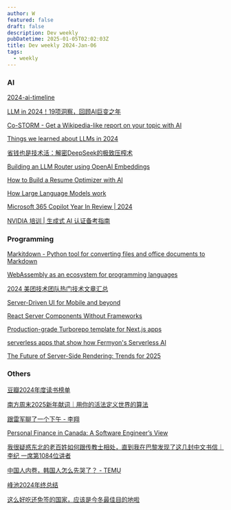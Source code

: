```yaml
---
author: W
featured: false
draft: false
description: Dev weekly
pubDatetime: 2025-01-05T02:02:03Z
title: Dev weekly 2024-Jan-06
tags:
  - weekly
---
```


### AI

[]()

[]()

[2024-ai-timeline](https://huggingface.co/spaces/reach-vb/2024-ai-timeline)

[LLM in 2024！19项洞察，回顾AI巨变之年](https://mp.weixin.qq.com/s?__biz=MzA5MTIxNTY4MQ%3D%3D&abtest_cookie=AAACAA%3D%3D&ascene=56&chksm=86c4b47c185a03e8f36adcfddefd5e73ce252f0801e501b7ff989bab2e02e010c4471c2baed3&clicktime=1735779808&countrycode=CN&devicetype=android-34&enterid=1735779808&exportkey=n_ChQIAhIQMuwfE%2FP2RejJKBeIN748LxLjAQIE97dBBAEAAAAAAMuFOXsI520AAAAOpnltbLcz9gKNyK89dVj0OjorU3X1UfIYnZjdqLvADqskpLls64dk%2FnIhCEWNLVrLJTGX%2Bo4yoYTz%2FJr7YVzFTbHqnNWSX1I%2FaFveAzd6iGg9Npn9h1LYBfnDwN9Vpo9dyLyqMFFvmA32mF8%2Bscu5WnNbMeMrRnaPdz1gA%2B08LSHwcp%2BT0MVCInKLadUNdsZmHsGPKoAvvBpEFSjaP4ZKU2y3Fp7A9SznaH9OpWsYhbwhKF4EHD3EfRs43f4i8Vtcpnoy6%2FvTcRY2wboF&fasttmpl_flag=0&fasttmpl_fullversion=7538861-zh_CN-zip&fasttmpl_type=0&finder_biz_enter_id=4&flutter_pos=15&idx=1&lang=zh_CN&mid=2461149514&nettype=3gnet&pass_ticket=1k0S5i5Rx%2Fp3sWy9B1AbW1cQAyRCDl3R1SGZKhOg0M19%2FGfuSAlu%2F%2B7OZKQmSOzm&ranksessionid=1735779777&realreporttime=1735779808870&scene=90&session_us=gh_fc37b4470dd5&sessionid=1735779753&sn=f9b8490eca29e8ba65a57d354c7f07d8&subscene=93&utm_source=pocket_shared&version=2800373b&wx_header=3&xtrack=1)

[Co-STORM - Get a Wikipedia-like report on your topic with AI](https://storm.genie.stanford.edu/)

[Things we learned about LLMs in 2024](https://simonwillison.net/2024/Dec/31/llms-in-2024/)

[省钱也是技术活：解密DeepSeek的极致压榨术](https://mp.weixin.qq.com/s?__biz=Mjc1NjM3MjY2MA%3D%3D&abtest_cookie=AAACAA%3D%3D&ascene=56&chksm=a8f36b018af23ea561531147a8df635d904b8e5bdc385a2dfa19aaf6bba7277963ea01b61b3a&clicktime=1735693809&countrycode=CN&devicetype=android-34&enterid=1735693809&exportkey=n_ChQIAhIQ0uGjgj6LI9hMRw8W%2F0qPchLaAQIE97dBBAEAAAAAAI58KyP5qGMAAAAOpnltbLcz9gKNyK89dVj03tx%2FcLEOcAYwgsv6ZJv9ifnSQg03qjZCDgbsii%2Bd3HChZMVKnHiFWZRQYzrKMrv5NQx7YtxE1hNgI3nfiNLktHYR3bFepHM6b8FRP4FyrOFcd2n9JxtEQE90aNgjIS1tSux5z%2F6ioDfBDO84ewWtW0CHHKooRiCbDH1pftM6Gk%2BGAmmSQmxFKmU8yvKso0z2gmyNdKUZeleIvOgIzKxQfGGxDDxmO8jE18vP3XhJ%2BHRpjt5y&fasttmpl_flag=0&fasttmpl_fullversion=7538861-zh_CN-zip&fasttmpl_type=0&finder_biz_enter_id=4&flutter_pos=0&idx=1&lang=zh_CN&mid=2691554386&nettype=3gnet&pass_ticket=PqNAyhC7lNlp9XeNZriM6jmYi4dnkf0wG0PA%2F2nB%2Bp7IcUo9T2ZQ3uTgfHO2xTS4&ranksessionid=1735693711&realreporttime=1735693809595&scene=90&sessionid=1735693806&sn=41ffc5d3a2438583dc89f64b0c83d70f&subscene=93&utm_source=pocket_shared&version=2800373b&wx_header=3&xtrack=1)

[Building an LLM Router using OpenAI Embeddings](https://freedium.cfd/https:/itnext.io/building-an-llm-router-using-openai-embeddings-4d0e680afd44)

[How to Build a Resume Optimizer with AI](https://towardsdatascience.com/how-to-build-a-resume-optimizer-with-ai-d73c2f9b9fcd)

[How Large Language Models work](https://medium.com/data-science-at-microsoft/how-large-language-models-work-91c362f5b78f)

[Microsoft 365 Copilot Year In Review | 2024](https://techcommunity.microsoft.com/blog/microsoft365copilotblog/microsoft-365-copilot-year-in-review--2024/4359781)

[NVIDIA 培训 | 生成式 AI 认证备考指南](https://mp.weixin.qq.com/s?__biz=MjM5MDk4MzA3OA%3D%3D&abtest_cookie=AAACAA%3D%3D&ascene=56&chksm=a715a533d1f770832fd46e8a2d15845f78f33ab08d54bf5fa51b6cc8c38d2aa152bc40115571&clicktime=1735549730&countrycode=CN&devicetype=android-34&enterid=1735549730&exportkey=n_ChQIAhIQyt2XqGP6hRYron94dyi2aRLjAQIE97dBBAEAAAAAAOLGEdh7%2FmQAAAAOpnltbLcz9gKNyK89dVj0hAGtQfZSMxoBcRLbGf20CiopmL4%2Fo7UkybI%2BnjYZHDdWYaezZ4nM5p0xpFuWbOp1TymgaHAnChHDTzmbk8EamO6AgwgCr2WrKQgUW9TlndrP23pLA5j9fHt1KLq2ByK2Eu6d9aDZEwfDLqpO0z7jlx%2B8EqtsuLuKSdo4h976uv4JDtvCiun6MHR0wAo9GH1rw8RK%2BL%2Ftm%2B4FvgeifwvoZqap8XioABADIgGFdHsHLTj61Ny49NwkqaWNzEJ9&fasttmpl_flag=0&fasttmpl_fullversion=7537184-zh_CN-zip&fasttmpl_type=0&finder_biz_enter_id=4&flutter_pos=8&idx=1&lang=zh_CN&mid=2247536019&nettype=WIFI&pass_ticket=PjjjdTVANpb9X7VmLXZT1bdvgabENu6OpFbIdoh8Apf0kRMzsfTVjXawgFx05SvD&ranksessionid=1735549685&realreporttime=1735549730524&scene=90&session_us=gh_b75fd01257ea&sessionid=1735549693&sn=be14d3b638b42d0dedbb24e7739385d8&subscene=93&utm_source=pocket_shared&version=28003739&wx_header=3&xtrack=1)

### Programming

[Markitdown - Python tool for converting files and office documents to Markdown](https://github.com/microsoft/markitdown)

[WebAssembly as an ecosystem for programming languages](https://2ality.com/2025/01/webassembly-language-ecosystem.html)

[2024 美团技术团队热门技术文章汇总](https://mp.weixin.qq.com/s?__biz=MjM5NjQ5MTI5OA%3D%3D&chksm=bd122b2c8a65a23a26bfd81415075edd821855024ac0d8915b28aeb681835833b3c61b85e2cf&idx=1&mid=2651779681&scene=58&sn=3de6039e6bc456fc8a3a4dd61935ea1c&subscene=0&utm_source=pocket_shared)

[Server-Driven UI for Mobile and beyond](https://www.infoq.com/presentations/server-ui-mobile/?amp%3Butm_medium=feed&amp%3Butm_source=infoq&amp%3Butm_term=global&utm_source=pocket_shared)

[]()

[React Server Components Without Frameworks](https://itnext.io/react-server-components-without-frameworks-7c61c1ce0561)

[Production-grade Turborepo template for Next.js apps](https://www.next-forge.com/)

[serverless apps that show how Fermyon's Serverless AI](https://github.com/fermyon/ai-examples)

[The Future of Server-Side Rendering: Trends for 2025](https://itnext.io/the-future-of-server-side-rendering-trends-for-2025-650ca8508625)

[]()

[]()

[]()

[]()

[]()

[]()

[]()

[]()

### Others

[豆瓣2024年度读书榜单](https://book.douban.com/annual/2024/?fullscreen=1)

[南方周末2025新年献词｜用你的活法定义世界的算法](https://mp.weixin.qq.com/s?__biz=Njk5MTE1&abtest_cookie=AAACAA%3D%3D&ascene=56&chksm=324331e42ff701c9705de88c5c1558ff48d29acbcea901ab3fb87c085bdcc6bf661069f69d45&clicktime=1735447053&countrycode=CN&devicetype=android-34&enterid=1735447053&exportkey=n_ChQIAhIQKECFLpNiSaAD4fN7roGv2xLhAQIE97dBBAEAAAAAAIh7IFg4DUQAAAAOpnltbLcz9gKNyK89dVj0%2FKTfB8JC15ZkgU790uWBYkZ%2F0PueIafGoGpQ5BDcc4WDHrg3dMWgH4xY3UjLOYGDlPIlLr1Gcp%2F7xRmB2Jqhk%2B%2BHUktjYV5RYAvn7bdoOL%2B5w8fAzW5oZodgoFbc0RIgK7JQWsij50ni75ABKddbcKALS8X9M5obDOtKQ%2B2%2FWajmieRkmyFRozTIlDT3nbDwD%2BGPZYdd3%2BH01hOcy7yDbBKyvWWQiHEWoH4fmMxScdqZhbOQrNaclALjLA%3D%3D&fasttmpl_flag=0&fasttmpl_fullversion=7533076-zh_CN-zip&fasttmpl_type=0&finder_biz_enter_id=4&flutter_pos=3&idx=1&lang=zh_CN&mid=2652645383&nettype=WIFI&pass_ticket=9E88T9rgMGyBEFyhOk%2BHKbi9iswk2KUjUNt9R1srWiffRaqN%2BwQRgDx352K2I6IC&ranksessionid=1735447007&realreporttime=1735447053628&scene=90&sessionid=1735447008&sn=9f3159e2f37a003b6eebb263168ea687&subscene=93&utm_source=pocket_shared&version=28003739&wx_header=3&xtrack=1)

[跟雷军聊了一个下午 - 李翔](https://mp.weixin.qq.com/s?__biz=MzI0MTQ1MTMzNQ%3D%3D&abtest_cookie=AAACAA%3D%3D&ascene=65&chksm=e8dda71e7323b6613fbe7e94c635517165bdb8ad801ba4df063bd9e91105938a9fee570c9112&clicktime=1735651058&countrycode=CN&devicetype=android-34&enterid=1735651058&exportkey=n_ChQIAhIQWaywDm9DQCSNOA2WB9XrixLUAQIE97dBBAEAAAAAADA7KkSKbZcAAAAOpnltbLcz9gKNyK89dVj0sjnLo1y4ebRb2istA5%2FquMnDry54z4KdRf4fVjsyz0RP4UJ3s4uTUQlho1YoOFa0DDR%2FoLtLm68G6IWhyD9GOPajC5XQO40wBqdWlzZTuOLfVrChkw3BH7Fi5lZSLQTmxEKF%2F1m3EEDzSzkMEAiStyLe7%2BsN7m%2Buw%2BBbIHanpRpw%2FtRCtvXpyhPk5l6ywMtG0%2FqcYNDZhtokIC4RI%2BiTQ3ilOStB9P5VlbKXR6Wt&fasttmpl_flag=0&fasttmpl_fullversion=7538861-zh_CN-zip&fasttmpl_type=0&idx=1&lang=zh_CN&mid=2247484451&nettype=3gnet&pass_ticket=37gGiwdhixi2dcoYBVR3bsyflFYm6nbnEmw7wio7FeuYV%2FeeAyo2%2B3GoVXyegT4c&realreporttime=1735651058746&scene=7&search_click_id=7705128016828931785-1735651058711-4418675611&sessionid=1735650689&sn=9343f0c6e7e5f7f5411559695ccd742e&subscene=10000&utm_source=pocket_shared&version=28003739&wx_header=3)

[Personal Finance in Canada: A Software Engineer’s View](https://blog.nima-dev.com/personal-finance-in-canada-a-software-engineers-view-bd717ee0253e)

[我很疑惑东北的老百姓如何跟传教士相处，直到我在巴黎发现了这几封中文书信｜李纪 一席第1084位讲者](https://mp.weixin.qq.com/s?__biz=MjM5NjYyMjM0MA%3D%3D&abtest_cookie=AAACAA%3D%3D&ascene=56&chksm=bc85901908a574cd2bbbfeb5714b0d4a181b90601c47529453928078faf236c7f0254e1769ea&clicktime=1735614776&countrycode=CN&devicetype=android-34&enterid=1735614776&exportkey=n_ChQIAhIQBTXwvaXe7hXYzhWvyoennRLjAQIE97dBBAEAAAAAAPHbEqYYrX8AAAAOpnltbLcz9gKNyK89dVj05zhfZU58%2BsqJardM6b7BCoJq1F8S7wjrxUTj9giz%2BPhYFsZpk5x1wmsaaf7AUM4mEtOmp52YaHLSTs%2BV26nBxKYQEksZe58gD8JjyMUZHpGj6y6OEnlfv1VZDY0l4Xjn6Dh55C5OgokPRoid2bflj%2BeIdvwSMF9f3%2Fi9FaHMZzQDXDL6koyaIC%2FthnmwtBjzNd5vwpJjjKSWYFT3gE3Bh7owCUiLY2E0agHEzcJXP4Kua626JZQzrNE00qEi&fasttmpl_flag=0&fasttmpl_fullversion=7537184-zh_CN-zip&fasttmpl_type=0&finder_biz_enter_id=4&flutter_pos=4&idx=1&lang=zh_CN&mid=2651068793&nettype=WIFI&pass_ticket=%2BetTJuyLnxOCbvlObx21Y8HBlVoD888VTO8yPXxcLq%2BMjCHfD70LhlsxWeuAD7by&ranksessionid=1735613549&realreporttime=1735614776978&scene=90&session_us=gh_e6ec6f386eb4&sessionid=1735613544&sn=503062bfcad9f3e7e268ba5143afc5ed&subscene=93&utm_source=pocket_shared&version=28003739&wx_header=3&xtrack=1)

[中国人内卷，韩国人怎么先哭了？ - TEMU](https://mp.weixin.qq.com/s?__biz=MzIwMDY2NTgwMA%3D%3D&abtest_cookie=AAACAA%3D%3D&ascene=56&chksm=97347a927e002bc5cbcdf490d8cebf5e1a124b20f433c8eeb5f422334587acb4bf489104445b&clicktime=1735615902&countrycode=CN&devicetype=android-34&enterid=1735615902&exportkey=n_ChQIAhIQkh2g6I3dB3m739eyKr8WFhLjAQIE97dBBAEAAAAAAHUOAKPFqDIAAAAOpnltbLcz9gKNyK89dVj0uEfCWuo%2BhFyTyzaHt8sVMlLIJEuAC2J4N2uE%2FUto%2Bttrd9G7qjaZPeqtu%2FFc8oXKyt%2BQTBBPp%2Fo4u4TWu6VDo5ZpdFEBRf%2BM9VAAbofcf1V7vEtdpI3ALH9uUuX7UkjEYexYIhn9ZOghhAcJ4vozlFxATGgy6OK%2FWNi%2BxP4QhSHb%2FN%2BFhMHbz%2FSshFrs5CjG3ow3nPy3eBuTsD%2BLjXcSzqPWuAs5mgaxymlU06s8RxUwvmqTLgC7nkRujebD&fasttmpl_flag=0&fasttmpl_fullversion=7537184-zh_CN-zip&fasttmpl_type=0&finder_biz_enter_id=4&flutter_pos=4&idx=1&lang=zh_CN&mid=2247521950&nettype=WIFI&pass_ticket=PsRwxQOevcIiT3DRZByRJHpqAP2RySnyhxQjpInDfTi%2BOfBWGF0uLYP1oySHmGlX&ranksessionid=1735615875&realreporttime=1735615902749&scene=90&session_us=gh_4ed187a4bb37&sessionid=1735615870&sn=0dfb2f303bd45bca6eca595df32f67e3&subscene=93&utm_source=pocket_shared&version=28003739&wx_header=3&xtrack=1)

[峰池2024年终总结](https://mp.weixin.qq.com/s?__biz=MzI3MDE2MzY2NQ%3D%3D&abtest_cookie=AAACAA%3D%3D&ascene=56&chksm=ebb17deae992859c68d67f580cca60170add7173191a304dc099a17622b3c43a26b713c53bee&clicktime=1735650705&countrycode=CN&devicetype=android-34&enterid=1735650705&exportkey=n_ChQIAhIQ2YZEqI7G1sVeakJKEsgz3BLjAQIE97dBBAEAAAAAAGBpDoSY6wgAAAAOpnltbLcz9gKNyK89dVj0hS3Dcvzp%2BpTDAAFNWOolUrO1jDKKlvolpuBBAHymhbSgso2ljMed0Kwjvtzjb%2B7kLtBuuVi4ywi%2FeKDdhLvmBnlDK1zU6ZqJeSjZamH1Uw2PoKhspWm0Z1gU6eDXtOGOHXC3HnhI33jaw%2FKnnq9QhuyAyhU2KZ74isqygLi6MRdOYPPmy79WU7ucaJrEaLlNV0oWF9Fhu%2F7byeswSLUvnfaiWzGTV4g0NQ6L2XD91JLUuFDc1Cg8hp4umD7o&fasttmpl_flag=0&fasttmpl_fullversion=7538861-zh_CN-zip&fasttmpl_type=0&finder_biz_enter_id=4&flutter_pos=1&idx=1&lang=zh_CN&mid=2247484437&nettype=3gnet&pass_ticket=8Yl9iyZwvZKVrfijYgyB2VMGzqPTq%2FPUEOxk6DSIR6HYl1wCqSPcXldMNGl7L93Q&ranksessionid=1735650672&realreporttime=1735650705019&scene=90&session_us=gh_2caad3044942&sessionid=1735650689&sn=b659edb893f0ff7ef44ccf9e47e2cf45&subscene=93&utm_source=pocket_shared&version=28003739&wx_header=3&xtrack=1)

[这么好吃还免签的国家，应该是今冬最佳目的地啦](https://mp.weixin.qq.com/s?__biz=MjM5NTMzOTY2OQ%3D%3D&abtest_cookie=AAACAA%3D%3D&ascene=56&chksm=bca861e860a553ee80cd1d6e0ac869414de1e8855b60f005d5525377d9e28ac45cd8decd0ae4&clicktime=1735863700&countrycode=CN&devicetype=android-34&enterid=1735863700&exportkey=n_ChQIAhIQoGx9Pro0Ry%2BTgQQKcZbBKhLjAQIE97dBBAEAAAAAAB1HBcmVKt4AAAAOpnltbLcz9gKNyK89dVj0JVzGHcnLRGGuVm434%2BRUz6%2BjtfRxLdlyMoRzDVKPABcgskHJgpQOulQ2tSTuQ44l7Oj57eGfeD16s10l%2FOCE5IiKp1V7ZNbTaJ2ULRQ9ZyVTNuyKmNBEsQfWWCtCZWre3luo6rgDkniDnh9c5flTXLUFJYquzXt5Qqu61z6CQ8Ym8OwqVY9q2W6XIXTvZJ0W91PH9IzG1WNKPkGiBWR4UeTy6rasY3FWT6ZwW3u0%2B28Jqhvw2Iq8vGKGsp9y&fasttmpl_flag=0&fasttmpl_fullversion=7542050-zh_CN-zip&fasttmpl_type=0&finder_biz_enter_id=4&flutter_pos=8&idx=1&lang=zh_CN&mid=2651404693&nettype=3gnet&pass_ticket=SuMMkg4nkKV0ST9Ho3%2BtKKR0zHsW2Hi5kMzUuW1NlGegzmivKLQu8v413h4%2FlUoY&ranksessionid=1735863685&realreporttime=1735863700678&scene=90&session_us=gh_213efbbcf5bd&sessionid=1735863631&sn=a34653b6e714faa24085fd5347cd2d2e&subscene=93&utm_source=pocket_shared&version=2800373b&wx_header=3&xtrack=1)

[]()

[]()

[]()

[]()

[]()

[]()

[]()

[]()

[]()

[]()

[]()

[]()

[]()

[]()

[]()

[]()

[]()

[]()

[]()

[]()

[]()

[]()

[]()

[]()

[]()

[]()

[]()

[]()

[]()

[]()

[]()

[]()

[]()

[]()

[]()

[]()

[]()

[]()

[]()

[]()

[]()

[]()

[]()

[]()

[]()

[]()

[]()

[]()

[]()

[]()

[]()

[]()

[]()

[]()

[]()

[]()

[]()

[]()

[]()

[]()

[]()

[]()

[]()

[]()

[]()

[]()

[]()

[]()

[]()

[]()

[]()

[]()

[]()

[]()

[]()

[]()

[]()

[]()

[]()

[]()

[]()

[]()

[]()

[]()

[]()

[]()

[]()

[]()

[]()

[]()

[]()

[]()

[]()

[]()

[]()

[]()

[]()

[]()

[]()

[]()

[]()

[]()

[]()

[]()

[]()

[]()

[]()

[]()

[]()

[]()

[]()

[]()

[]()

[]()

[]()

[]()

[]()

[]()

[]()

[]()

[]()

[]()

[]()

[]()

[]()

[]()

[]()

[]()

[]()

[]()

[]()

[]()

[]()

[]()

[]()

[]()

[]()

[]()

[]()

[]()

[]()

[]()

[]()

[]()

[]()

[]()

[]()
